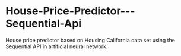 # House-Price-Predictor---Sequential-Api
House price predictor based on Housing California data set using the Sequential API in artificial neural network. 
